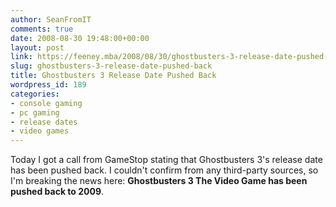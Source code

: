 ```yaml
---
author: SeanFromIT
comments: true
date: 2008-08-30 19:48:00+00:00
layout: post
link: https://feeney.mba/2008/08/30/ghostbusters-3-release-date-pushed-back/
slug: ghostbusters-3-release-date-pushed-back
title: Ghostbusters 3 Release Date Pushed Back
wordpress_id: 189
categories:
- console gaming
- pc gaming
- release dates
- video games
---
```


Today I got a call from GameStop stating that Ghostbusters 3's release date has been pushed back. I couldn't confirm from any third-party sources, so I'm breaking the news here: **Ghostbusters 3 The Video Game has been pushed back to 2009**.
